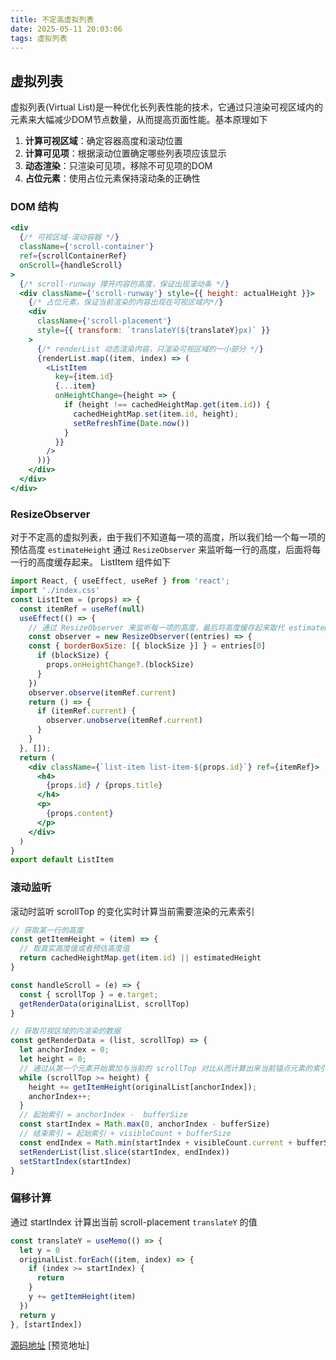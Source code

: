 ```yaml
---
title: 不定高虚拟列表
date: 2025-05-11 20:03:06
tags: 虚拟列表
---
```

## 虚拟列表

虚拟列表(Virtual List)是一种优化长列表性能的技术，它通过只渲染可视区域内的元素来大幅减少DOM节点数量，从而提高页面性能。基本原理如下

1. **计算可视区域**：确定容器高度和滚动位置
2. **计算可见项**：根据滚动位置确定哪些列表项应该显示
3. **动态渲染**：只渲染可见项，移除不可见项的DOM
4. **占位元素**：使用占位元素保持滚动条的正确性

### DOM 结构

```jsx
<div
  {/* 可视区域-滚动容器 */}
  className={'scroll-container'}
  ref={scrollContainerRef}
  onScroll={handleScroll}
>
  {/* scroll-runway 撑开内容的高度，保证出现滚动条 */}
  <div className={'scroll-runway'} style={{ height: actualHeight }}>
    {/* 占位元素，保证当前渲染的内容出现在可视区域内*/}
    <div
      className={'scroll-placement'}
      style={{ transform: `translateY(${translateY}px)` }}
    >
      {/* renderList 动态渲染内容，只渲染可视区域的一小部分 */}
      {renderList.map((item, index) => (
        <ListItem
          key={item.id}
          {...item}
          onHeightChange={height => {
            if (height !== cachedHeightMap.get(item.id)) {
              cachedHeightMap.set(item.id, height);
              setRefreshTime(Date.now())
            }
          }} 
        />
      ))}
    </div>
  </div>
</div>
```

### ResizeObserver
对于不定高的虚拟列表，由于我们不知道每一项的高度，所以我们给一个每一项的预估高度 `estimateHeight`
通过 `ResizeObserver` 来监听每一行的高度，后面将每一行的高度缓存起来。
ListItem 组件如下

```jsx
import React, { useEffect, useRef } from 'react';
import './index.css'
const ListItem = (props) => {
  const itemRef = useRef(null)
  useEffect(() => {
	// 通过 ResizeObserver 来监听每一项的高度，最后将高度缓存起来取代 estimateHeight
    const observer = new ResizeObserver((entries) => {
    const { borderBoxSize: [{ blockSize }] } = entries[0]
      if (blockSize) {
        props.onHeightChange?.(blockSize)
      }
    })
    observer.observe(itemRef.current)
    return () => {
      if (itemRef.current) {
        observer.unobserve(itemRef.current)
      }
    }
  }, []);
  return (
    <div className={`list-item list-item-${props.id}`} ref={itemRef}>
      <h4>
        {props.id} / {props.title}
      </h4>
      <p>
        {props.content}
      </p>
    </div>
  )
}
export default ListItem
```
### 滚动监听
滚动时监听 scrollTop 的变化实时计算当前需要渲染的元素索引
```javascript
// 获取某一行的高度
const getItemHeight = (item) => {
  // 取真实高度值或者预估高度值
  return cachedHeightMap.get(item.id) || estimatedHeight
}

const handleScroll = (e) => {
  const { scrollTop } = e.target;
  getRenderData(originalList, scrollTop)
}

// 获取可视区域的内渲染的数据
const getRenderData = (list, scrollTop) => {
  let anchorIndex = 0;
  let height = 0;
  // 通过从第一个元素开始累加与当前的 scrollTop 对比从而计算出来当前锚点元素的索引 anchorIndex
  while (scrollTop >= height) {
    height += getItemHeight(originalList[anchorIndex]);
    anchorIndex++;
  }
  // 起始索引 = anchorIndex -  bufferSize
  const startIndex = Math.max(0, anchorIndex - bufferSize)
  // 结束索引 = 起始索引 + visibleCount + bufferSize
  const endIndex = Math.min(startIndex + visibleCount.current + bufferSize, list.length - 1)
  setRenderList(list.slice(startIndex, endIndex))
  setStartIndex(startIndex)
}
```
### 偏移计算
通过 startIndex 计算出当前 scroll-placement `translateY` 的值
```javascript
const translateY = useMemo(() => {
  let y = 0
  originalList.forEach((item, index) => {
    if (index >= startIndex) {
      return
    }
    y += getItemHeight(item)
  })
  return y
}, [startIndex])

```
[源码地址](https://github.com/WebEngineerLi/react-virtual-list "点击跳转github") 
[预览地址]

